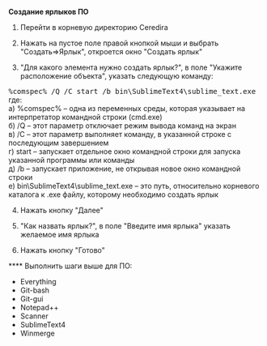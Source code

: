 **Создание ярлыков ПО**

1. Перейти в корневую директорию Ceredira

2. Нажать на пустое поле правой кнопкой мыши и выбрать "Создать=>Ярлык", откроется окно "Создать ярлык"

3. "Для какого элемента нужно создать ярлык?", в поле "Укажите расположение объекта", указать следующую команду:

<kbd>%comspec% /Q /C start /b bin\SublimeText4\sublime_text.exe</kbd>
где:
  <br>а) %comspec% – одна из переменных среды, которая указывает на интерпретатор командной строки (cmd.exe)
  <br>б) /Q – этот параметр отключает режим вывода команд на экран
  <br>в) /C – этот параметр выполняет команду, в указанной строке с последующим завершением
  <br>г) start – запускает отдельное окно командной строки для запуска указанной программы или команды
  <br>д) /b – запускает приложение, не открывая новое окно командной строки
  <br>е) bin\SublimeText4\sublime_text.exe – это путь, относительно корневого каталога к .exe файлу, которому необходимо создать ярлык

4. Нажать кнопку "Далее" 

5. "Как назвать ярлык?", в поле "Введите имя ярлыка" указать желаемое имя ярлыка

6. Нажать кнопку "Готово" 

**** Выполнить шаги выше для ПО:
* Everything
* Git-bash 
* Git-gui 
* Notepad++
* Scanner
* SublimeText4
* Winmerge
